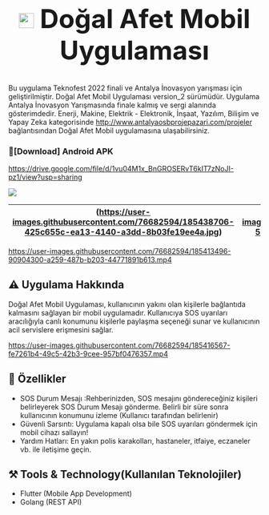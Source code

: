 <h1 align="center" style="font-size: 52px;" ><img height=30 src="https://user-images.githubusercontent.com/76682594/185410353-af3de436-947c-44ee-8fbe-0d9e11da9cb9.png"> Doğal Afet Mobil Uygulaması </h1>

Bu uygulama Teknofest 2022 finali ve Antalya İnovasyon yarışması için geliştirilmiştir. Doğal Afet Mobil Uygulaması version_2 sürümüdür.
Uygulama Antalya İnovasyon Yarışmasında finale kalmış ve sergi alanında gösterimdedir. Enerji, Makine, Elektrik - Elektronik, İnşaat, Yazılım, Bilişim ve Yapay Zeka kategorisinde
http://www.antalyaosbprojepazari.com/projeler bağlantısından Doğal Afet Mobil uygulamasına ulaşabilirsiniz.


###  🔽[Download] Android APK
https://drive.google.com/file/d/1vu04M1x_BnGROSERvT6kIT7zNoJI-pz1/view?usp=sharing


<img src="https://user-images.githubusercontent.com/76682594/185408352-6f3b8715-c3d8-4035-bdac-57b680953d93.png">

|(https://user-images.githubusercontent.com/76682594/185438706-425c655c-ea13-4140-a3dd-8b03fe19ee4a.jpg) | (https://user-images.githubusercontent.com/76682594/185438727-55a8448f-73b3-4ccf-b537-06aebea885ea.jpg) |
|--|--|

https://user-images.githubusercontent.com/76682594/185413496-90904300-a259-487b-b203-44771891b613.mp4


## ⚠️ Uygulama Hakkında
Doğal Afet Mobil Uygulaması, kullanıcının yakını olan kişilerle bağlantıda kalmasını sağlayan bir mobil uygulamadır. Kullanıcıya SOS uyarıları aracılığıyla canlı konumunu kişilerle paylaşma seçeneği sunar ve kullanıcının acil servislere erişmesini sağlar.


https://user-images.githubusercontent.com/76682594/185416567-fe7261b4-49c5-42b3-9cee-957bf0476357.mp4


## 📱 Özellikler

- SOS Durum Mesajı :Rehberinizden, SOS mesajını göndereceğiniz kişileri belirleyerek SOS Durum Mesajı gönderme. Belirli bir süre sonra kullanıcının konumunu izleme (Kullanıcı tarafından belirlenir)
- Güvenli Sarsıntı: Uygulama kapalı olsa bile SOS uyarıları göndermek için mobil cihazı sallayın!
- Yardım Hatları: En yakın polis karakolları, hastaneler, itfaiye, eczaneler vb. ile iletişime geçin.

## ⚒️ Tools & Technology(Kullanılan Teknolojiler)

- Flutter (Mobile App Development)
- Golang (REST API)

